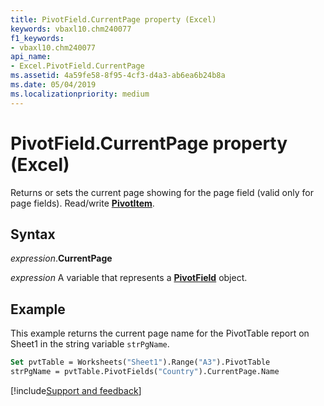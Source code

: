```yaml
---
title: PivotField.CurrentPage property (Excel)
keywords: vbaxl10.chm240077
f1_keywords:
- vbaxl10.chm240077
api_name:
- Excel.PivotField.CurrentPage
ms.assetid: 4a59fe58-8f95-4cf3-d4a3-ab6ea6b24b8a
ms.date: 05/04/2019
ms.localizationpriority: medium
---
```



# PivotField.CurrentPage property (Excel)

Returns or sets the current page showing for the page field (valid only for page fields). Read/write **[PivotItem](Excel.PivotItem.md)**.


## Syntax

_expression_.**CurrentPage**

_expression_ A variable that represents a **[PivotField](Excel.PivotField.md)** object.


## Example

This example returns the current page name for the PivotTable report on Sheet1 in the string variable `strPgName`.

```vb
Set pvtTable = Worksheets("Sheet1").Range("A3").PivotTable 
strPgName = pvtTable.PivotFields("Country").CurrentPage.Name
```




[!include[Support and feedback](~/includes/feedback-boilerplate.md)]
